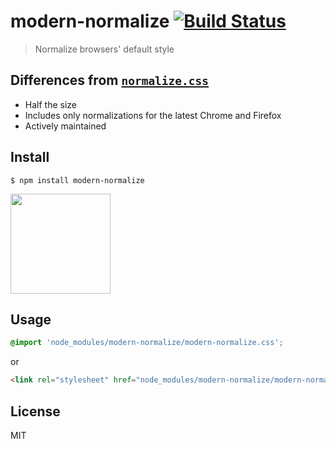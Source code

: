 # modern-normalize [![Build Status](https://travis-ci.org/sindresorhus/modern-normalize.svg?branch=master)](https://travis-ci.org/sindresorhus/modern-normalize)

> Normalize browsers' default style


## Differences from [`normalize.css`](https://github.com/necolas/normalize.css)

- Half the size
- Includes only normalizations for the latest Chrome and Firefox
- Actively maintained


## Install

```
$ npm install modern-normalize
```

<a href="https://www.patreon.com/sindresorhus">
	<img src="https://c5.patreon.com/external/logo/become_a_patron_button@2x.png" width="160">
</a>


## Usage

```css
@import 'node_modules/modern-normalize/modern-normalize.css';
```

or

```html
<link rel="stylesheet" href="node_modules/modern-normalize/modern-normalize.css">
```


## License

MIT
